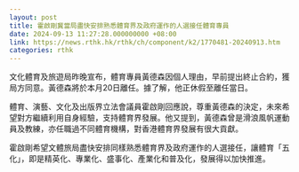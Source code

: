 ```yaml
---
layout: post
title: 霍啟剛冀當局盡快安排熟悉體育界及政府運作的人選接任體育專員
date: 2024-09-13 11:27:28.000000000 +08:00
link: https://news.rthk.hk/rthk/ch/component/k2/1770481-20240913.htm
categories: rthk
---
```


文化體育及旅遊局昨晚宣布，體育專員黃德森因個人理由，早前提出終止合約，獲局方同意。黃德森將於本月20日離任。據了解，他正休假至離任當日。

體育、演藝、文化及出版界立法會議員霍啟剛回應說，尊重黃德森的決定，未來希望對方繼續利用自身經驗，支持體育界發展。他又提到，黃德森曾是滑浪風帆運動員及教練，亦任職過不同體育機構，對香港體育界發展有很大貢獻。

霍啟剛希望文體旅局盡快安排同樣熟悉體育界及政府運作的人選接任，讓體育「五化」，即是精英化、專業化、盛事化、產業化和普及化，發展得以加快推進。
